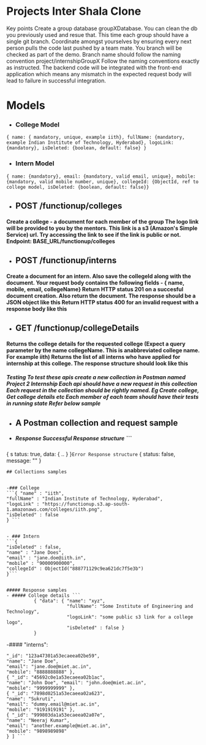 # Projects Inter Shala Clone

Key points Create a group database groupXDatabase. You can clean the db you previously used and resue that. This time each group should have a single git branch. Coordinate amongst yourselves by ensuring every next person pulls the code last pushed by a team mate. You branch will be checked as part of the demo. Branch name should follow the naming convention project/internshipGroupX Follow the naming conventions exactly as instructed. The backend code will be integrated with the front-end application which means any mismatch in the expected request body will lead to failure in successful integration.

# Models

- ### College Model 
```
{ name: { mandatory, unique, example iith}, fullName: {mandatory, example Indian Institute of Technology, Hyderabad}, logoLink: {mandatory}, isDeleted: {boolean, default: false} }
```


- ### Intern Model 
```
{ name: {mandatory}, email: {mandatory, valid email, unique}, mobile: {mandatory, valid mobile number, unique}, collegeId: {ObjectId, ref to college model, isDeleted: {boolean, default: false}}
```


- ## POST /functionup/colleges 
#### Create a college - a document for each member of the group The logo link will be provided to you by the mentors. This link is a s3 (Amazon's Simple Service) url. Try accessing the link to see if the link is public or not. Endpoint: BASE_URL/functionup/colleges

- ## POST /functionup/interns 
#### Create a document for an intern. Also save the collegeId along with the document. Your request body contains the following fields - { name, mobile, email, collegeName} Return HTTP status 201 on a succesful document creation. Also return the document. The response should be a JSON object like this Return HTTP status 400 for an invalid request with a response body like this

- ## GET /functionup/collegeDetails 
#### Returns the college details for the requested college (Expect a query parameter by the name collegeName. This is anabbreviated college name. For example iith) Returns the list of all interns who have applied for internship at this college. The response structure should look like this

##### Testing To test these apis create a new collection in Postman named Project 2 Internship Each api should have a new request in this collection Each request in the collection should be rightly named. Eg Create college, Get college details etc Each member of each team should have their tests in running state Refer below sample

- ## A Postman collection and request sample

- ##### Response Successful Response structure   ```
{ s
tatus: true, 
data: {  .. } 
}```
Error Response structure ```
{
status: false,
message: "" 
} 
```
## Collections samples 


-### College 
```{ "name" : "iith", 
"fullName" : "Indian Institute of Technology, Hyderabad", 
"logoLink" : "https://functionup.s3.ap-south-1.amazonaws.com/colleges/iith.png", 
"isDeleted" : false 
} ```


- ### Intern 
```{ 
"isDeleted" : false, 
"name" : "Jane Does", 
"email" : "jane.doe@iith.in", 
"mobile" : "90000900000", 
"collegeId" : ObjectId("888771129c9ea621dc7f5e3b") 
}```


##### Response samples 
- ##### College details ```
          { "data": { "name": "xyz", 
                      "fullName": "Some Institute of Engineering and Technology", 
                      "logoLink": "some public s3 link for a college logo",
                      "isDeleted" : false }
          }
 ```

-#### "interns": 

``` [ { 
"_id": "123a47301a53ecaeea02be59", 
"name": "Jane Doe", 
"email": "jane.doe@miet.ac.in", 
"mobile": "8888888888" }, 
{ "_id": "45692c0e1a53ecaeea02b1ac", 
"name": "John Doe", "email": "john.doe@miet.ac.in", 
"mobile": "9999999999" }, 
{ "_id": "7898d0251a53ecaeea02a623", 
"name": "Sukruti", 
"email": "dummy.email@miet.ac.in", 
"mobile": "9191919191" }, 
{ "_id": "999803da1a53ecaeea02a07e", 
"name": "Neeraj Kumar", 
"email": "another.example@miet.ac.in", 
"mobile": "9898989898" 
} ] ```
